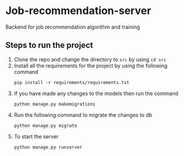 # Job-recommendation-server
Backend for job recommendation algorithm and training

## Steps to run the project
1. Clone the repo and change the directory to ```src``` by using ```cd src```
2. Install all the requirements for the project by using the following command
    ```
    pip install -r requirements/requirements.txt
    ```
3. If you have made any changes to the models then run the command
    ```
    python manage.py makemigrations
    ```
4. Run the following command to migrate the changes to db
    ```
    python manage.py migrate
    ```
5. To start the server
    ```
    python manage.py runserver
    ```